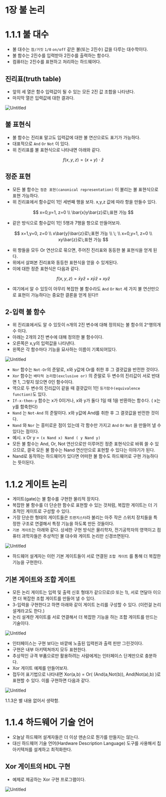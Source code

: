 # 1장 불 논리

# 1.1.1 불 대수

- 불 대수는 `참/거짓` `1/0` `on/off` 같은 불(또는 2진수) 값을 다루는 대수학이다.
- 불 함수는 2진수를 입력받아 2진수를 출력하는 함수다.
- 컴퓨터는 2진수를 표현하고 처리하는 하드웨어다.

## 진리표(truth table)

- 앞의 세 열은 함수 입력값이 될 수 있는 모든 2진 값 조합을 나타낸다.
- 마지막 열은 입력값에 대한 결과다.

![Untitled](./images/Untitled.png)

## 불 표현식

- 불 함수는 진리표 말고도 입력값에 대한 불 연산으로도 표기가 가능하다.
- 대표적으로 `And` `Or` `Not` 이 있다.
- 위 진리표를 불 표현식으로 나타내면 아래와 같다.

$$
f(x,y,z) = (x+y)\cdot \bar{z}
$$

## 정준 표현

- 모든 불 함수는 `정준 표현(canonical representation)` 이 불리는 불 표현식으로 표현 가능하다.
- 위 진리표에서 함수값이 1인 세번째 행을 보자. x,y,z 값에 따라 항을 만들수 있다.

$$
x=0,y=1, z=0
\\ \bar{x}y\bar{z}로\;표현 가능
$$

- 같은 방식으로 함수값이 1인 5행과 7행을 항으로 만들어보자.

$$
x=1,y=0, z=0
\\ x\bar{y}\bar{z}로\;표현 가능
\\ \;
\\ x=0,y=1, z=0
\\ xy\bar{z}로\;표현 가능
$$

- 위 항들을 모두 Or 연산으로 묶으면, 주어진 진리표와 동등한 불 표현식을 얻게 된다.
- 위에서 살펴본 진리표와 동등한 표현식을 얻을 수 있게된다.
- 이에 대한 정준 표현식은 다음과 같다.

$$
f(x,y,z)=\bar{x}y\bar{z}+x\bar{y}\bar{z}+
xy\bar{z}
$$

- 여기에서 알 수 있듯이 아무리 복잡한 불 함수라도 `And` `Or` `Not` 세 가지 불 연산만으로 표현이 가능하다는 중요한 결론을 얻게 된다!!

## 2-입력 불 함수

- 위 진리표에서도 알 수 있듯이 n개의 2진 변수에 대해 정의되는 불 함수의 2^행의개수 이다.
- 아래는 2개의 2진 변수에 대해 정의한 불 함수이다.
- 오른쪽은 x,y의 입력값을 나타낸다.
- 왼쪽은 각 함수마다 기능을 묘사하는 이름이 기록되어있다.

![Untitled](./images/Untitled%201.png)

- `Nor` 함수는 `Not-Or`의 준말로, x와 y값에 Or를 취한 후 그 결괏값을 반전한 것이다.
- `Xor` 함수는 `배타적 논리합(exclusive or)` 의 준말로 두 변수의 진리값이 서로 반대면 1, 그렇지 않으면 0인 함수이다.
- 역으로 두 변수의 진리값이 같을 때 결괏값이 1인 `등가함수(equivalence function)`도 있다.
- `If-x-then-y` 함수는 x가 0이거나, x와 y가 둘다 1일 때 1을 반환하는 함수다. ( x는 y를 함축한다)
- `Nand` 는 `Not-And` 의 준말이다. x와 y값에 And를 취한 후 그 결괏값을 반전한 것이다.
- `Nand` 와 `Nor` 는 흥미로운 점이 있는데 각 함수만 가지고 `And` `Or` `Not` 을 만들어 낼 수 있다는 점이다.
- 예시. x Or y = `(x Nand x) Nand ( y Nand y)`
- 모든 불 함수는 And, Or, Not 연산으로만 이루어진 정준 표현식으로 바꿔 쓸 수 있으므로, 결국 모든 불 함수는 Nand 연산만으로 표현할 수 있다는 이야기가 된다.
- Nand로 동작하는 하드웨어가 있다면 어떠한 불 함수도 하드웨어로 구현 가능하다는 뜻이된다.

# 1.1.2 게이트 논리

- 게이트(gate)는 불 함수를 구현한 물리적 장치다.
- 복잡한 불 함수를 더 단순한 함수로 표현할 수 있는 것처럼, 복잡한 게이트는 더 기초적인 게이트로 구성할 수 있다.
- 가장 단순한 형태의 게이트들은 `트랜지스터`라 불리는 아주 작은 스위치 장치들을 특정한 구조로 연결해서 특정 기능을 하도록 만든 것들이다.
- `기본 게이트`는 아래와 같다. 상세한 구현 방식은 물리학자, 전기공학자의 영역이고 컴퓨터 과학자들은 추상적인 불 대수와 게이트 논리만 신경쓰면된다.

![Untitled](./images/Untitled%202.png)

- 하드웨어 설계자는 이런 기본 게이트들이 서로 연결된 `조합 게이트` 를 통해 더 복잡한 기능을 구현한다.

## 기본 게이트와 조합 게이트

- 모든 논리 게이트는 입력 및 출력 신호 형태가 같으므로(0 또는 1), 서로 연달아 이으면 더 복잡한 조합 게이트를 만들어 낼 수 있다.
- 3-입력을 구현한다고 하면 아래와 같이 게이트 논리를 구성할 수 있다. (이런걸 논리 설계라고도 한다.)
- 논리 설계란 게이트를 서로 연결해서 더 복잡한 기능을 하는 조합 게이트를 만드는 기술이다.

![Untitled](./images/Untitled%203.png)

- 인터페이스는 구현 보다는 바깥에 노출된 입력핀과 출력 핀만 그린것이다.
- 구현은 내부 아키텍쳐까지 모두 표현한다.
- 추상적인 규격 부품으로만 활용하려는 사람에게는 인터페이스 단계만으로 충분하다.
- Xor 게이트 예제를 만들어보자.
- 접두어 표기법으로 나타내면 Xor(a,b) = Or( (And(a,Not(b)), And(Not(a),b) )로 표현할 수 있다. 이를 구현하면 다음과 같다.

![Untitled](./images/Untitled%204.png)

1.1.3은 별 내용 없어서 생략함.

# 1.1.4 하드웨어 기술 언어

- 오늘날 하드웨어 설계자들은 더 이상 맨손으로 뭔가를 만들지는 않는다.
- 대신 하드웨어 기술 언어(Hardware Description Language) 도구를 사용해서 칩 아키텍처를 설계하고 최적화한다.

## Xor 게이트의 HDL 구현

- 예제로 제공하는 Xor 구현 프로그램이다.

![Untitled](./images/Untitled%205.png)

